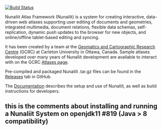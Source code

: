 [![Build Status](https://travis-ci.com/GCRC/nunaliit.png)](https://travis-ci.com/GCRC/nunaliit)

Nunaliit Atlas Framework (Nunaliit) is a system for creating interactive, data-driven web atlases supporting user
editing of documents and geometries, integrated multimedia, document relations, flexible data schemas, self-replication,
dynamic push updates to the browser for new objects, and online/offline tablet-based editing and syncing.

It has been created by a team at the [Geomatics and Cartographic Research Centre](http://gcrc.carleton.ca) (GCRC) at
Carleton University in Ottawa, Canada. Sample atlases developed over many years of Nunaliit development are available to
interact with on the GCRC [Atlases page](https://gcrc.carleton.ca/index.html?module=module.gcrcatlas_atlases).

Pre-compiled and packaged Nunaliit .tar.gz files can be found in the [Releases](https://github.com/GCRC/nunaliit/releases) tab in GitHub.

The [Documentation](https://github.com/GCRC/nunaliit/wiki/)
describes the setup and use of Nunaliit, as well as build instructions for developers.

## this is the comments about installing and running a Nunaliit System on  openjdk11 #819 (Java > 8 compatibility)

